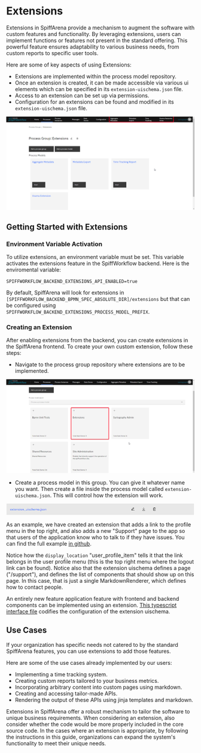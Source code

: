 # Extensions

Extensions in SpiffArena provide a mechanism to augment the software with custom features and functionality.
By leveraging extensions, users can implement functions or features not present in the standard offering.
This powerful feature ensures adaptability to various business needs, from custom reports to specific user tools.

Here are some of key aspects of using Extensions:

- Extensions are implemented within the process model repository.
- Once an extension is created, it can be made accessible via various ui elements which can be specified in its `extension-uischema.json` file.
- Access to an extension can be set up via permissions.
- Configuration for an extensions can be found and modified in its `extension-uischema.json` file.

![Extensions](images/Extensions_dashboard.png)

## Getting Started with Extensions

### Environment Variable Activation

To utilize extensions, an environment variable must be set.
This variable activates the extensions feature in the SpiffWorkflow backend.
Here is the enviromental variable:

    SPIFFWORKFLOW_BACKEND_EXTENSIONS_API_ENABLED=true

By default, SpiffArena will look for extensions in `[SPIFFWORKFLOW_BACKEND_BPMN_SPEC_ABSOLUTE_DIR]/extensions` but that can be configured using `SPIFFWORKFLOW_BACKEND_EXTENSIONS_PROCESS_MODEL_PREFIX`.

### Creating an Extension

After enabling extensions from the backend, you can create extensions in the SpiffArena frontend.
To create your own custom extension, follow these steps:

- Navigate to the process group repository where extensions are to be implemented.

![Extension Process Group](images/Extension1.png)

- Create a process model in this group. You can give it whatever name you want. Then create a file inside the process model called `extension-uischema.json`. This will control how the extension will work.

![Extension](images/Extension_UI_schema.png)

As an example, we have created an extension that adds a link to the profile menu in the top right, and also adds a new "Support" page to the app so that users of the application know who to talk to if they have issues.
You can find the full example [in github](https://github.com/sartography/sample-process-models/tree/sample-models-1/extensions/support).

Notice how the `display_location` "user_profile_item" tells it that the link belongs in the user profile menu (this is the top right menu where the logout link can be found).
Notice also that the extension uischema defines a page ("/support"), and defines the list of components that should show up on this page.
In this case, that is just a single MarkdownRenderer, which defines how to contact people.

An entirely new feature application feature with frontend and backend components can be implemented using an extension.
[This typescript interface file](https://github.com/sartography/spiff-arena/blob/main/spiffworkflow-frontend/src/extension_ui_schema_interfaces.ts) codifies the configuration of the extension uischema.

## Use Cases

If your organization has specific needs not catered to by the standard SpiffArena features, you can use extensions to add those features.

Here are some of the use cases already implemented by our users:

- Implementing a time tracking system.
- Creating custom reports tailored to your business metrics.
- Incorporating arbitrary content into custom pages using markdown.
- Creating and accessing tailor-made APIs.
- Rendering the output of these APIs using jinja templates and markdown.

Extensions in SpiffArena offer a robust mechanism to tailor the software to unique business requirements.
When considering an extension, also consider whether the code would be more properly included in the core source code.
In the cases where an extension is appropriate, by following the instructions in this guide, organizations can expand the system's functionality to meet their unique needs.
